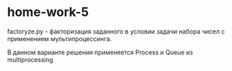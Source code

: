 # home-work-5

factoryze.py - факторизация заданного в условии задачи набора чисел с применением мультипроцессинга.

В данном варианте решения применяется Process и Queue из multiprocessing 
